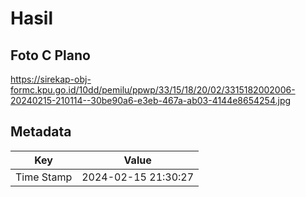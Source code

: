 # Hasil

## Foto C Plano

https://sirekap-obj-formc.kpu.go.id/10dd/pemilu/ppwp/33/15/18/20/02/3315182002006-20240215-210114--30be90a6-e3eb-467a-ab03-4144e8654254.jpg


## Metadata

| Key        | Value               |
| ---------- | ------------------- |
| Time Stamp | 2024-02-15 21:30:27 |




